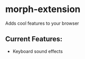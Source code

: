 # morph-extension

Adds cool features to your browser

## Current Features:

- Keyboard sound effects
